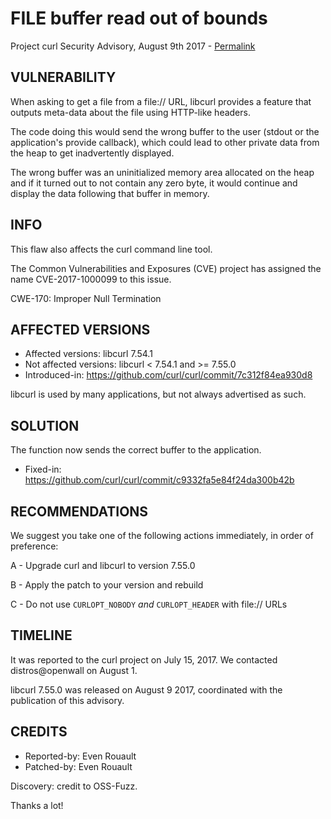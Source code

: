 FILE buffer read out of bounds
==============================

Project curl Security Advisory, August 9th 2017 -
[Permalink](https://curl.se/docs/CVE-2017-1000099.html)

VULNERABILITY
-------------

When asking to get a file from a file:// URL, libcurl provides a feature that
outputs meta-data about the file using HTTP-like headers.

The code doing this would send the wrong buffer to the user (stdout or the
application's provide callback), which could lead to other private data from
the heap to get inadvertently displayed.

The wrong buffer was an uninitialized memory area allocated on the heap and if
it turned out to not contain any zero byte, it would continue and display the
data following that buffer in memory.

INFO
----

This flaw also affects the curl command line tool.

The Common Vulnerabilities and Exposures (CVE) project has assigned the name
CVE-2017-1000099 to this issue.

CWE-170: Improper Null Termination

AFFECTED VERSIONS
-----------------

- Affected versions: libcurl 7.54.1
- Not affected versions: libcurl < 7.54.1 and >= 7.55.0
- Introduced-in: https://github.com/curl/curl/commit/7c312f84ea930d8

libcurl is used by many applications, but not always advertised as such.

SOLUTION
------------

The function now sends the correct buffer to the application.

- Fixed-in: https://github.com/curl/curl/commit/c9332fa5e84f24da300b42b

RECOMMENDATIONS
---------------

We suggest you take one of the following actions immediately, in order of
preference:

 A - Upgrade curl and libcurl to version 7.55.0

 B - Apply the patch to your version and rebuild

 C - Do not use `CURLOPT_NOBODY` *and* `CURLOPT_HEADER` with file:// URLs

TIMELINE
---------

It was reported to the curl project on July 15, 2017. We contacted
distros@openwall on August 1.

libcurl 7.55.0 was released on August 9 2017, coordinated with the publication
of this advisory.

CREDITS
-------

- Reported-by: Even Rouault
- Patched-by: Even Rouault

Discovery: credit to OSS-Fuzz.

Thanks a lot!
